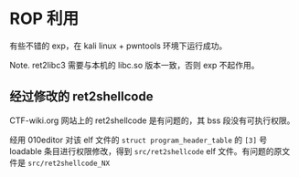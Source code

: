 # ROP 利用

有些不错的 exp，在 kali linux + pwntools 环境下运行成功。

Note. ret2libc3 需要与本机的 libc.so 版本一致，否则 exp 不起作用。

## 经过修改的 ret2shellcode

CTF-wiki.org 网站上的 ret2shellcode 是有问题的，其 bss 段没有可执行权限。

经用 010editor 对该 elf 文件的 `struct program_header_table` 的 `[3]` 号 loadable 条目进行权限修改，得到 `src/ret2shellcode` elf 文件。有问题的原文件是 `src/ret2shellcode_NX`

